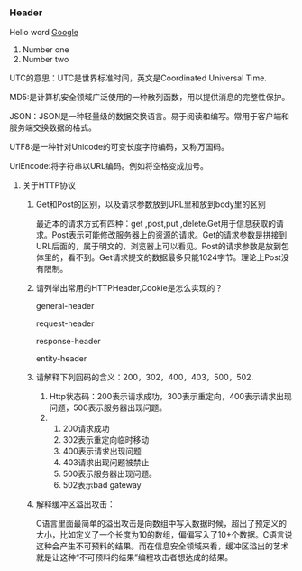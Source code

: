 ### Header 
Hello word [Google](https://www.google.com)
1. Number one
2. Number two

UTC的意思：UTC是世界标准时间，英文是Coordinated Universal Time.

MD5:是计算机安全领域广泛使用的一种散列函数，用以提供消息的完整性保护。

JSON：JSON是一种轻量级的数据交换语言。易于阅读和编写。常用于客户端和服务端交换数据的格式。

UTF8:是一种针对Unicode的可变长度字符编码，又称万国码。

UrlEncode:将字符串以URL编码。例如将空格变成加号。

1. 关于HTTP协议

   1. Get和Post的区别，以及请求参数放到URL里和放到body里的区别

      最近本的请求方式有四种：get ,post,put ,delete.Get用于信息获取的请求。Post表示可能修改服务器上的资源的请求。Get的请求参数是拼接到URL后面的，属于明文的，浏览器上可以看见。Post的请求参数是放到包体里的，看不到。Get请求提交的数据最多只能1024字节。理论上Post没有限制。

   2. 请列举出常用的HTTPHeader,Cookie是怎么实现的？

      general-header

      request-header

      response-header

      entity-header

   3. 请解释下列回码的含义：200，302，400，403，500，502.

      1. Http状态码：200表示请求成功，300表示重定向，400表示请求出现问题，500表示服务器出现问题。
      2. 1. 200请求成功
         2. 302表示重定向临时移动
         3. 400表示请求出现问题
         4. 403请求出现问题被禁止
         5. 500表示服务器出现问题。
         6. 502表示bad gateway

   4. 解释缓冲区溢出攻击：

      C语言里面最简单的溢出攻击是向数组中写入数据时候，超出了预定义的大小，比如定义了一个长度为10的数组，偏偏写入了10+个数据。C语言说这种会产生不可预料的结果。而在信息安全领域来看，缓冲区溢出的艺术就是让这种“不可预料的结果”编程攻击者想达成的结果。

   ​

​		

​     